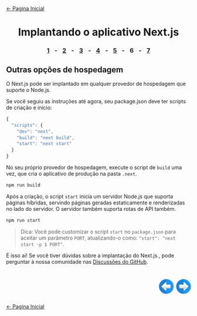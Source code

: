 [← Pagina Inicial](../../../README.md#basico)

<h1 align="center">Implantando o aplicativo Next.js</h1>

<h3 align="center">
<a href="./1.md#implantando-o-aplicativo-nextjs" style="margin:0 10px;">1</a> -
<a href="./2.md#implantando-o-aplicativo-nextjs" style="margin:0 10px;">2</a> -
<a href="./3.md#implantando-o-aplicativo-nextjs" style="margin:0 10px;">3</a> -
<a href="./4.md#implantando-o-aplicativo-nextjs" style="margin:0 10px;">4</a> -
<a href="./5.md#implantando-o-aplicativo-nextjs" style="margin:0 10px;">5</a> -
<spam style="margin:0 10px;">6</spam> -
<a href="./7.md#implantando-o-aplicativo-nextjs" style="margin:0 10px;">7</a>
</h3>

## Outras opções de hospedagem

O Next.js pode ser implantado em qualquer provedor de hospedagem que suporte o Node.js.

Se você seguiu as instruções até agora, seu package.json deve ter scripts de criação e início:

```javascript
{
  "scripts": {
    "dev": "next",
    "build": "next build",
    "start": "next start"
  }
}
```

No seu próprio provedor de hospedagem, execute o script de `build` uma vez, que cria o aplicativo de produção na pasta `.next`.

```bash
npm run build
```

Após a criação, o script `start` inicia um servidor Node.js que suporta páginas híbridas, servindo páginas geradas estaticamente e renderizadas no lado do servidor. O servidor também suporta rotas de API também.

```bash
npm run start
```

>Dica: Você pode customizar o script `start` no `package.json` para aceitar um parâmetro `PORT`, atualizando-o como: `"start": "next start -p $ PORT"`.

É isso aí! Se você tiver dúvidas sobre a implantação do Next.js., pode perguntar à nossa comunidade nas [Discussões do GitHub](https://github.com/zeit/next.js/discussions).

<h1 align="right">
<a href="./5.md#implantando-o-aplicativo-nextjs"><img src="../../../images/previous-arrow.svg" alt="next-arrow" width="40px"></a>
<a href="./7.md#implantando-o-aplicativo-nextjs"><img src="../../../images/next-arrow.svg" alt="next-arrow" width="40px"></a>
</h1>

[← Pagina Inicial](../../../README.md#basico)